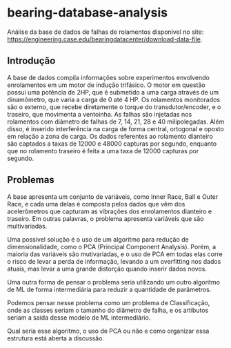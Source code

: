 # bearing-database-analysis
Análise da base de dados de falhas de rolamentos disponível no site: https://engineering.case.edu/bearingdatacenter/download-data-file.

## Introdução
A base de dados compila informações sobre experimentos envolvendo enrolamentos em um motor de indução trifásico. O motor em questão possui uma potência de 2HP, que é submetido a uma carga através de um dinamômetro,
que varia a carga de 0 até 4 HP. Os rolamentos monitorados são o externo, que recebe diretamente o torque do transdutor/encoder, e o traseiro, que movimenta a ventoinha. As falhas são injetadas nos rolamentos com 
diâmetro de falhas de 7, 14, 21, 28 e 40 milipolegadas. Além disso, é inserido interferência na carga de forma central, ortogonal e oposto em relação a zona de carga. Os dados referentes ao rolamento dianteiro são captados a
taxas de 12000 e 48000 capturas por segundo, enquanto que no rolamento traseiro é feita a uma taxa de 12000 capturas por segundo.

## Problemas

A base apresenta um conjunto de variáveis, como Inner Race, Ball e Outer Race, e cada uma delas é composta pelos dados que vêm dos acelerômetros que capturam as vibrações dos enrolamentos dianteiro e traseiro. 
Em outras palavras, o problema apresenta variáveis que são multivariadas.

Uma possível solução é o uso de um algoritmo para redução de dimensionalidade, como o PCA (Principal Component Analysis). Porém, a maioria das variáveis são mutivariadas, e o uso de PCA em todas elas corre o risco de
levar a perda de informação, levando a um overfitting nos dados atuais, mas levar a uma grande distorção quando inserir dados novos.

Uma outra forma de pensar o problema seria utilizando um outro algoritmo de ML de forma intermediária para reduzir a quantidade de parâmetros.

Podemos pensar nesse problema como um problema de Classificação, onde as classes seriam o tamanho do diâmetro de falha, e os artibutos seriam a saída desse modelo de ML intermediário.

Qual seria esse algoritmo, o uso de PCA ou não e como organizar essa estrutura está aberta a discussão.
